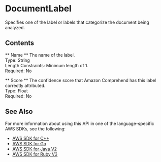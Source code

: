 # DocumentLabel<a name="API_DocumentLabel"></a>

Specifies one of the label or labels that categorize the document being analyzed\.

## Contents<a name="API_DocumentLabel_Contents"></a>

 ** Name **   <a name="comprehend-Type-DocumentLabel-Name"></a>
The name of the label\.  
Type: String  
Length Constraints: Minimum length of 1\.  
Required: No

 ** Score **   <a name="comprehend-Type-DocumentLabel-Score"></a>
The confidence score that Amazon Comprehend has this label correctly attributed\.  
Type: Float  
Required: No

## See Also<a name="API_DocumentLabel_SeeAlso"></a>

For more information about using this API in one of the language\-specific AWS SDKs, see the following:
+  [ AWS SDK for C\+\+](https://docs.aws.amazon.com/goto/SdkForCpp/comprehend-2017-11-27/DocumentLabel) 
+  [ AWS SDK for Go](https://docs.aws.amazon.com/goto/SdkForGoV1/comprehend-2017-11-27/DocumentLabel) 
+  [ AWS SDK for Java V2](https://docs.aws.amazon.com/goto/SdkForJavaV2/comprehend-2017-11-27/DocumentLabel) 
+  [ AWS SDK for Ruby V3](https://docs.aws.amazon.com/goto/SdkForRubyV3/comprehend-2017-11-27/DocumentLabel) 